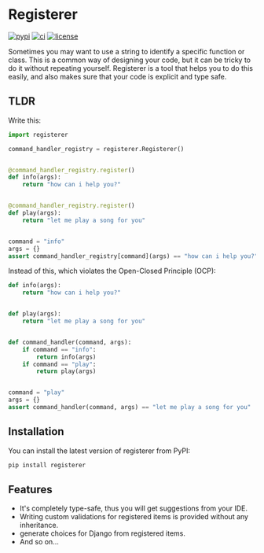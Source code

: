 # Registerer

[![pypi](https://img.shields.io/pypi/v/registerer.svg)](https://pypi.python.org/pypi/registerer/)
[![ci](https://github.com/danialkeimasi/python-registerer/workflows/ci/badge.svg)](https://github.com/danialkeimasi/python-registerer/actions)
[![license](https://img.shields.io/github/license/danialkeimasi/python-registerer.svg)](https://github.com/danialkeimasi/python-registerer/blob/master/LICENSE)

Sometimes you may want to use a string to identify a specific function or class. This is a common way of designing your code, but it can be tricky to do it without repeating yourself. Registerer is a tool that helps you to do this easily, and also makes sure that your code is explicit and type safe.

## TLDR

Write this:

```python exec="true" source="above"
import registerer

command_handler_registry = registerer.Registerer()


@command_handler_registry.register()
def info(args):
    return "how can i help you?"


@command_handler_registry.register()
def play(args):
    return "let me play a song for you"


command = "info"
args = {}
assert command_handler_registry[command](args) == "how can i help you?"
```

Instead of this, which violates the Open-Closed Principle (OCP):

```python exec="true" source="above"
def info(args):
    return "how can i help you?"


def play(args):
    return "let me play a song for you"


def command_handler(command, args):
    if command == "info":
        return info(args)
    if command == "play":
        return play(args)


command = "play"
args = {}
assert command_handler(command, args) == "let me play a song for you"
```

## Installation

You can install the latest version of registerer from PyPI:

```sh
pip install registerer
```

## Features

- It's completely type-safe, thus you will get suggestions from your IDE.
- Writing custom validations for registered items is provided without any inheritance.
- generate choices for Django from registered items.
- And so on...
